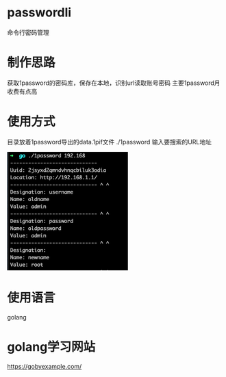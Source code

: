 # passwordli
命令行密码管理

# 制作思路
获取1password的密码库，保存在本地，识别url读取账号密码
主要1password月收费有点高

# 使用方式
目录放着1password导出的data.1pif文件
./1password 输入要搜索的URL地址

![](1password.png)

# 使用语言
golang

# golang学习网站
https://gobyexample.com/
